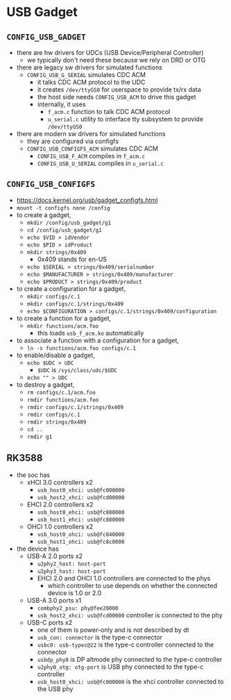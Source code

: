 USB Gadget
==========

## `CONFIG_USB_GADGET`

- there are hw drivers for UDCs (USB Device/Peripheral Controller)
  - we typically don't need these because we rely on DRD or OTG
- there are legacy sw drivers for simulated functions
  - `CONFIG_USB_G_SERIAL` simulates CDC ACM
    - it talks CDC ACM protocol to the UDC
    - it creates `/dev/ttyGS0` for userspace to provide tx/rx data
    - the host side needs `CONFIG_USB_ACM` to drive this gadget
    - internally, it uses
      - `f_acm.c` function to talk CDC ACM protocol
      - `u_serial.c` utility to interface tty subsystem to provide
        `/dev/ttyGS0`
- there are modern sw drivers for simulated functions
  - they are configured via configfs
  - `CONFIG_USB_CONFIGFS_ACM` simulates CDC ACM
    - `CONFIG_USB_F_ACM` compiles in `f_acm.c`
    - `CONFIG_USB_U_SERIAL` compiles in `u_serial.c`

## `CONFIG_USB_CONFIGFS`

- <https://docs.kernel.org/usb/gadget_configfs.html>
- `mount -t configfs none /config`
- to create a gadget,
  - `mkdir /config/usb_gadget/g1`
  - `cd /config/usb_gadget/g1`
  - `echo $VID > idVendor`
  - `echo $PID > idProduct`
  - `mkdir strings/0x409`
    - 0x409 stands for en-US
  - `echo $SERIAL > strings/0x409/serialnumber`
  - `echo $MANUFACTURER > strings/0x409/manufacturer`
  - `echo $PRODUCT > strings/0x409/product`
- to create a configuration for a gadget,
  - `mkdir configs/c.1`
  - `mkdir configs/c.1/strings/0x409`
  - `echo $CONFIGURATION > configs/c.1/strings/0x409/configuration`
- to create a function for a gadget,
  - `mkdir functions/acm.foo`
    - this loads `usb_f_acm.ko` automatically
- to associate a function with a configuration for a gadget,
  - `ln -s functions/acm.foo configs/c.1`
- to enable/disable a gadget,
  - `echo $UDC > UDC`
    - `$UDC` is `/sys/class/udc/$UDC`
  - `echo "" > UDC`
- to destroy a gadget,
  - `rm configs/c.1/acm.foo`
  - `rmdir functions/acm.foo`
  - `rmdir configs/c.1/strings/0x409`
  - `rmdir configs/c.1`
  - `rmdir strings/0x409`
  - `cd ..`
  - `rmdir g1`

## RK3588

- the soc has
  - xHCI 3.0 controllers x2
    - `usb_host0_xhci: usb@fc000000`
    - `usb_host2_xhci: usb@fcd00000`
  - EHCI 2.0 controllers x2
    - `usb_host0_ehci: usb@fc800000`
    - `usb_host1_ehci: usb@fc880000`
  - OHCI 1.0 controllers x2
    - `usb_host0_ohci: usb@fc840000`
    - `usb_host1_ohci: usb@fc8c0000`
- the device has
  - USB-A 2.0 ports x2
    - `u2phy2_host: host-port`
    - `u2phy3_host: host-port`
    - EHCI 2.0 and OHCI 1.0 controllers are connected to the phys
      - which controller to use depends on whether the connected device is 1.0
        or 2.0
  - USB-A 3.0 ports x1
    - `combphy2_psu: phy@fee20000`
    - `usb_host2_xhci: usb@fcd00000` controller is connected to the phy
  - USB-C ports x2
    - one of them is power-only and is not described by dt
    - `usb_con: connector` is the type-c connector
    - `usbc0: usb-typec@22` is the type-c controller connected to the connector
    - `usbdp_phy0` is DP altmode phy connected to the type-c controller
    - `u2phy0_otg: otg-port` is USB phy connected to the type-c controller
    - `usb_host0_xhci: usb@fc000000` is the xhci controller connected to the USB phy
